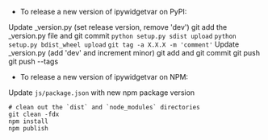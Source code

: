 - To release a new version of ipywidgetvar on PyPI:

Update _version.py (set release version, remove 'dev')
git add the _version.py file and git commit
`python setup.py sdist upload`
`python setup.py bdist_wheel upload`
`git tag -a X.X.X -m 'comment'`
Update _version.py (add 'dev' and increment minor)
git add and git commit
git push
git push --tags

- To release a new version of ipywidgetvar on NPM:

Update `js/package.json` with new npm package version

```
# clean out the `dist` and `node_modules` directories
git clean -fdx
npm install
npm publish
```